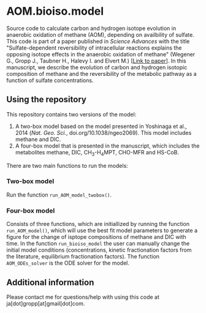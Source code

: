# AOM.bioiso.model
Source code to calculate carbon and hydrogen isotope evolution in anaerobic oxidation of methane (AOM), depending on availbility of sulfate. This code is part of a paper published in *Science Advances* with the title "Sulfate-dependent reversibility of intracellular reactions explains the opposing isotope effects in the anaerobic oxidation of methane" (Wegener G., Gropp J., Taubner H., Halevy I. and Elvert M.) [[Link to paper](https://doi.org/10.1126/sciadv.abe4939)]. In this manuscript, we describe the evolution of carbon and hydrogen isotopic composition of methane and the reversibility of the metabolic pathway as a function of sulfate concentrations. 

## Using the repository
This repository contains two versions of the model:
1. A two-box model based on the model presented in Yoshinaga et al., 2014 (*Nat. Geo. Sci.*, doi.org/10.1038/ngeo2069). This model includes methane and DIC.
2. A four-box model that is presented in the manuscript, which includes the metabolites methane, DIC, CH<sub>3</sub>-H<sub>4</sub>MPT, CHO-MFR and HS-CoB.

There are two main functions to run the models:

### Two-box model
Run the function `run_AOM_model_twobox()`.

### Four-box model
Consists of three functions, which are initiallized by running the function `run_AOM_model()`, which will use the best fit model parameters to generate a figure for the change of isptope compositions of methane and DIC with time. 
In the function `run_bioiso_model` the user can manually change the initial model conditions (concentrations, kinetic fractionation factors from the literature, equilibrium fractionation factors).
The function `AOM_ODEs_solver` is the ODE solver for the model.

## Additional information
Please contact me for questions/help with using this code at ja[dot]gropp[at]gmail[dot]com.
